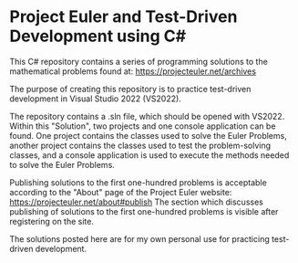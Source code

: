 # Project Euler and Test-Driven Development using C#

This C# repository contains a series of programming solutions to the mathematical problems found at:
https://projecteuler.net/archives

The purpose of creating this repository is to practice test-driven development in Visual Studio 2022 (VS2022).

The repository contains a .sln file, which should be opened with VS2022. Within this "Solution", two projects and one console application can be found. One project contains the classes used to solve the Euler Problems, another project contains the classes used to test the problem-solving classes, and a console application is used to execute the methods needed to solve the Euler Problems.

Publishing solutions to the first one-hundred problems is acceptable according to the "About" page of the Project Euler website:
https://projecteuler.net/about#publish
The section which discusses publishing of solutions to the first one-hundred problems is visible after registering on the site. 

The solutions posted here are for my own personal use for practicing test-driven development.